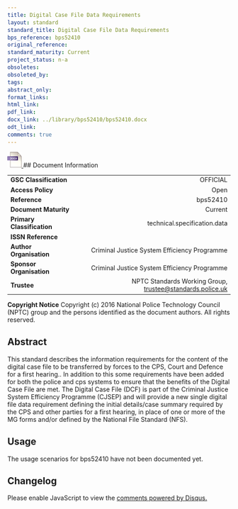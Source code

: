 ```yaml
---
title: Digital Case File Data Requirements
layout: standard
standard_title: Digital Case File Data Requirements
bps_reference: bps52410
original_reference: 
standard_maturity: Current
project_status: n-a
obsoletes: 
obsoleted_by: 
tags: 
abstract_only:
format_links:
html_link: 
pdf_link: 
docx_link: ../library/bps52410/bps52410.docx
odt_link: 
comments: true
---
```



<a target="_blank" href="../library/bps52410/bps52410.docx">
    <img src="../images/docx@0.5x.png" alt="docx link" title="docx link" style="max-height:35px;">
</a>
## Document Information

|||
| :------- | ------: |
| **GSC Classification**     | OFFICIAL |
| **Access Policy**          | Open |
| **Reference**              | bps52410  |
| **Document Maturity**      | Current |
| **Primary Classification** | technical.specification.data |
| **ISSN Reference**         |  |
| **Author Organisation**    |Criminal Justice System Efficiency Programme|
| **Sponsor Organisation**   |Criminal Justice System Efficiency Programme|
| **Trustee**                | NPTC Standards Working Group, <a href="mailto:trustee@standards.police.uk?subject=bps52410 Digital Case File Data Requirements">trustee@standards.police.uk |

**Copyright Notice**
Copyright (c) 2016 National Police Technology Council (NPTC) group and the persons identified as the document authors. All rights reserved.

## Abstract
This standard describes  the information requirements for the content of the digital case file to be transferred by forces to the CPS, Court and Defence for a first hearing.. In addition to this some requirements have been added for both the police and cps systems to ensure that the benefits of the Digital Case File are met. The Digital Case File (DCF) is part of the Criminal Justice System Efficiency Programme (CJSEP) and will provide a new single digital file data requirement defining the initial details/case summary required by the CPS and other parties for a first hearing, in place of one or more of the  MG forms and/or defined by the National File Standard (NFS).
        
## Usage
The usage scenarios for bps52410 have not been documented yet.

## Changelog

<div id="disqus_thread"></div>
<script>

/**
*  RECOMMENDED CONFIGURATION VARIABLES: EDIT AND UNCOMMENT THE SECTION BELOW TO INSERT DYNAMIC VALUES FROM YOUR PLATFORM OR CMS.
*  LEARN WHY DEFINING THESE VARIABLES IS IMPORTANT: https://disqus.com/admin/universalcode/#configuration-variables*/
/*
var disqus_config = function () {
this.page.url = PAGE_URL;  // Replace PAGE_URL with your page's canonical URL variable
this.page.identifier = PAGE_IDENTIFIER; // Replace PAGE_IDENTIFIER with your page's unique identifier variable
};
*/
(function() { // DON'T EDIT BELOW THIS LINE
var d = document, s = d.createElement('script');
s.src = 'https://nptcstandards.disqus.com/embed.js';
s.setAttribute('data-timestamp', +new Date());
(d.head || d.body).appendChild(s);
})();
</script>
<noscript>Please enable JavaScript to view the <a href="https://disqus.com/?ref_noscript">comments powered by Disqus.</a></noscript>

